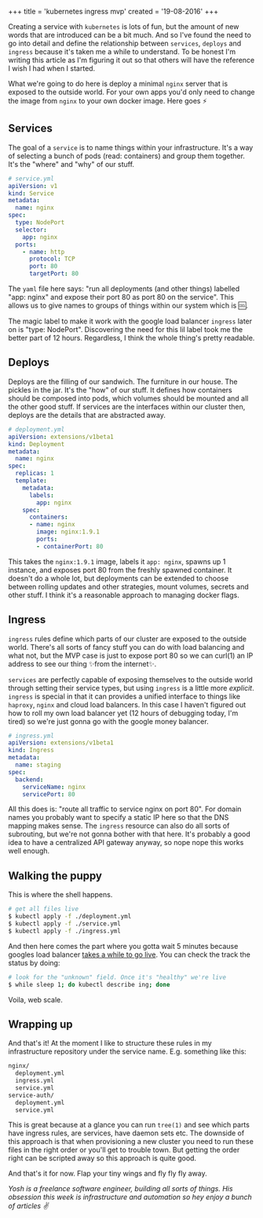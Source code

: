 +++
title = 'kubernetes ingress mvp'
created = '19-08-2016'
+++

Creating a service with `kubernetes` is lots of fun, but the amount of new
words that are introduced can be a bit much. And so I've found the need to go
into detail and define the relationship between `services`, `deploys` and
`ingress` because it's taken me a while to understand. To be honest I'm writing
this article as I'm figuring it out so that others will have the reference I
wish I had when I started.

What we're going to do here is deploy a minimal `nginx` server that is exposed
to the outside world. For your own apps you'd only need to change the image
from `nginx` to your own docker image. Here goes ⚡️

## Services
The goal of a `service` is to name things within your infrastructure. It's a
way of selecting a bunch of pods (read: containers) and group them together.
It's the "where" and "why" of our stuff.

```yml
# service.yml
apiVersion: v1
kind: Service
metadata:
  name: nginx
spec:
  type: NodePort
  selector:
    app: nginx
  ports:
    - name: http
      protocol: TCP
      port: 80
      targetPort: 80
```

The `yaml` file here says: "run all deployments (and other things) labelled
"app: nginx" and expose their port 80 as port 80 on the service". This allows
us to give names to groups of things within our system which is 🆒.

The magic label to make it work with the google load balancer `ingress` later
on is "type: NodePort". Discovering the need for this lil label took me the
better part of 12 hours. Regardless, I think the whole thing's pretty readable.

## Deploys
Deploys are the filling of our sandwich. The furniture in our house. The
pickles in the jar. It's the "how" of our stuff. It defines how containers
should be composed into pods, which volumes should be mounted and all the other
good stuff. If services are the interfaces within our cluster then, deploys are
the details that are abstracted away.

```yml
# deployment.yml
apiVersion: extensions/v1beta1
kind: Deployment
metadata:
  name: nginx
spec:
  replicas: 1
  template:
    metadata:
      labels:
        app: nginx
    spec:
      containers:
      - name: nginx
        image: nginx:1.9.1
        ports:
        - containerPort: 80
```

This takes the `nginx:1.9.1` image, labels it `app: nginx`, spawns up 1
instance, and exposes port 80 from the freshly spawned container. It doesn't do
a whole lot, but deployments can be extended to choose between rolling updates
and other strategies, mount volumes, secrets and other stuff. I think it's a
reasonable approach to managing docker flags.

## Ingress
`ingress` rules define which parts of our cluster are exposed to the outside
world. There's all sorts of fancy stuff you can do with load balancing and what
not, but the MVP case is just to expose port 80 so we can curl(1) an IP address
to see our thing ✨from the internet✨.

`services` are perfectly capable of exposing themselves to the outside world
through setting their service types, but using `ingress` is a little more
_explicit_. `ingress` is special in that it can provides a unified interface to
things like `haproxy`, `nginx` and cloud load balancers. In this case I haven't
figured out how to roll my own load balancer yet (12 hours of debugging
today, I'm tired) so we're just gonna go with the google money balancer.

```yml
# ingress.yml
apiVersion: extensions/v1beta1
kind: Ingress
metadata:
  name: staging
spec:
  backend:
    serviceName: nginx
    servicePort: 80
```

All this does is: "route all traffic to service nginx on port 80". For domain
names you probably want to specify a static IP here so that the DNS mapping
makes sense. The `ingress` resource can also do all sorts of subrouting, but
we're not gonna bother with that here. It's probably a good idea to have a
centralized API gateway anyway, so nope nope this works well enough.

## Walking the puppy
This is where the shell happens.

```sh
# get all files live
$ kubectl apply -f ./deployment.yml
$ kubectl apply -f ./service.yml
$ kubectl apply -f ./ingress.yml
```
And then here comes the part where you gotta wait 5 minutes because googles
load balancer [takes a while to go live][time]. You can check the track the
status by doing:

```sh
# look for the "unknown" field. Once it's "healthy" we're live
$ while sleep 1; do kubectl describe ing; done
```

Voila, web scale.

## Wrapping up
And that's it! At the moment I like to structure these rules in my
infrastructure repository under the service name. E.g. something like this:
```txt
nginx/
  deployment.yml
  ingress.yml
  service.yml
service-auth/
  deployment.yml
  service.yml
```

This is great because at a glance you can run `tree(1)` and see which parts
have ingress rules, are services, have daemon sets etc. The downside of this
approach is that when provisioning a new cluster you need to run these files in
the right order or you'll get to trouble town. But getting the order right can
be scripted away so this approach is quite good.

And that's it for now. Flap your tiny wings and fly fly fly away.

_Yosh is a freelance software engineer, building all sorts of things. His
obsession this week is infrastructure and automation so hey enjoy a bunch of
articles ✌️_

[time]: https://github.com/kubernetes/contrib/blob/master/ingress/controllers/gce/BETA_LIMITATIONS.md
